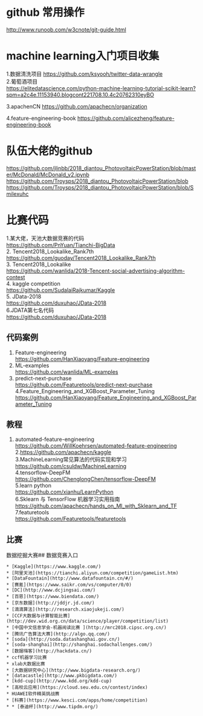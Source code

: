 # github 常用操作  
http://www.runoob.com/w3cnote/git-guide.html

# machine learning入门项目收集

1.数据清洗项目       https://github.com/ksyooh/twitter-data-wrangle  
2.葡萄酒项目  
https://elitedatascience.com/python-machine-learning-tutorial-scikit-learn?spm=a2c4e.11153940.blogcont221708.10.4c20762310eyBO   

3.apachenCN    https://github.com/apachecn/organization

4.feature-engineering-book        https://github.com/alicezheng/feature-engineering-book  
# 队伍大佬的github  
https://github.com/jlinbb/2018_diantou_PhotovoltaicPowerStation/blob/master/McDonald/McDonald_v2.ipynb  
https://github.com/Troysps/2018_diantou_PhotovoltaicPowerStation/blob 
https://github.com/Troysps/2018_diantou_PhotovoltaicPowerStation/blob/Smilexuhc  
# 比赛代码
1.某大佬，天池大数据竞赛的代码  
https://github.com/PnYuan/Tianchi-BigData  
2. Tencent2018_Lookalike_Rank7th  
https://github.com/guoday/Tencent2018_Lookalike_Rank7th  
3. Tencent2018_Lookalike  
https://github.com/wanlida/2018-Tencent-social-advertising-algorithm-contest  
4. kaggle competition  
https://github.com/SudalaiRajkumar/Kaggle  
5. JData-2018  
https://github.com/duxuhao/JData-2018  
6.JDATA第七名代码  
https://github.com/duxuhao/JData-2018

## 代码案例
1. Feature-engineering  
https://github.com/HanXiaoyang/Feature-engineering  
2. ML-examples  
https://github.com/wanlida/ML-examples  
3. predict-next-purchase  
https://github.com/Featuretools/predict-next-purchase  
4.Feature_Engineering_and_XGBoost_Parameter_Tuning  
https://github.com/HanXiaoyang/Feature_Engineering_and_XGBoost_Parameter_Tuning

## 教程
1. automated-feature-engineering  
https://github.com/WillKoehrsen/automated-feature-engineering  
2.https://github.com/apachecn/kaggle  
3.MachineLearning常见算法的代码实现和学习  
https://github.com/csuldw/MachineLearning  
4.tensorflow-DeepFM  
https://github.com/ChenglongChen/tensorflow-DeepFM  
5.learn python  
https://github.com/xianhu/LearnPython  
6.Sklearn 与 TensorFlow 机器学习实用指南  
https://github.com/apachecn/hands_on_Ml_with_Sklearn_and_TF  
7.featuretools  
https://github.com/Featuretools/featuretools  
## 比赛
数据挖掘大赛## 数据竞赛入口
```
* [Kaggle](https://www.kaggle.com/)
* [阿里天池](https://tianchi.aliyun.com/competition/gameList.htm)
* [DataFountain](http://www.datafountain.cn/#/)
* [赛氪](https://www.saikr.com/vs/computer/0/0)
* [DC](http://www.dcjingsai.com/)
* [百恩](https://www.biendata.com/)
* [京东数据](http://jddjr.jd.com/)
* [滴滴算法](http://research.xiaojukeji.com/)
* [CCF大数据与计算智能比赛](http://dev.wid.org.cn/data/science/player/competition/list)
* [中国中文信息学会-机器阅读比赛 ](http://mrc2018.cipsc.org.cn/)
* [腾讯广告算法大赛](http://algo.qq.com/)
* [soda](http://soda.datashanghai.gov.cn/)
* [soda-shanghai](http://shanghai.sodachallenges.com/)
* [数据嗨客](http://hackdata.cn/)
* ccf机器学习比赛
* xlab大数据比赛
* [大数据研究中心](http://www.bigdata-research.org/)
* [datacastle](http://www.pkbigdata.com/)
* [kdd-cup](http://www.kdd.org/kdd-cup)
* [高校云应用](https://cloud.seu.edu.cn/contest/index)
* HUAWEI软件精英挑战赛
* [科赛](https://www.kesci.com/apps/home/competition)
* * [泰迪杯](http://www.tipdm.org/)
```
